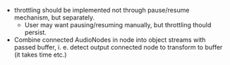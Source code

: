 * throttling should be implemented not through pause/resume mechanism, but separately.
	* User may want pausing/resuming manually, but throttling thould persist.
* Combine connected AudioNodes in node into object streams with passed buffer, i. e. detect output connected node to transform to buffer (it takes time etc.)